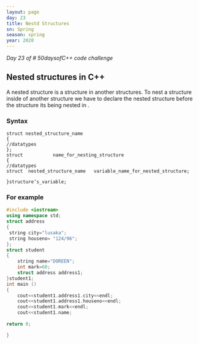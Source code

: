 ```yaml
---
layout: page
day: 23
title: Nestd Structures
sn: Spring
season: spring
year: 2020
---
```


*Day 23 of \# 50daysofC++ code challenge*

## Nested structures in C++

A nested structure is a structure in another structures. To nest a structure inside of another structure we have to declare the nested structure before the structure its being nested in .
### Syntax

```
struct nested_structure_name
{
//datatypes
};
struct           name_for_nesting_structure
{
//datatypes
struct  nested_structure_name   variable_name_for_nested_structure;

}structure’s_variable;
```

### For example

```cpp
#include <iostream>
using namespace std;
struct address
{
 string city="lusaka";
 string houseno= "124/96";	
};
struct student
{
	string name="DOREEN";
	int mark=60;
	struct address address1;
}student1;
int main ()
{
	cout<<student1.address1.city<<endl;
	cout<<student1.address1.houseno<<endl;
	cout<<student1.mark<<endl;
	cout<<student1.name;
	
return 0;

}
```

